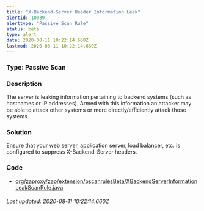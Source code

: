 ```yaml
---
title: "X-Backend-Server Header Information Leak"
alertid: 10039
alerttype: "Passive Scan Rule"
status: beta
type: alert
date: 2020-08-11 10:22:14.660Z
lastmod: 2020-08-11 10:22:14.660Z
---
```

### Type: Passive Scan

### Description
The server is leaking information pertaining to backend systems (such as hostnames or IP addresses). Armed with this information an attacker may be able to attack other systems or more directly/efficiently attack those systems.

### Solution

Ensure that your web server, application server, load balancer, etc. is configured to suppress X-Backend-Server headers.

### Code

 * [org/zaproxy/zap/extension/pscanrulesBeta/XBackendServerInformationLeakScanRule.java](https://github.com/zaproxy/zap-extensions/blob/master/addOns/pscanrulesBeta/src/main/java/org/zaproxy/zap/extension/pscanrulesBeta/XBackendServerInformationLeakScanRule.java)

###### Last updated: 2020-08-11 10:22:14.660Z
